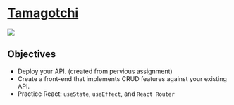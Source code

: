 # [Tamagotchi](https://tamagotchi-front-end-stevensmacbook.netlify.app/)

<img src="./src/assets/Tamagotchi.gif">

## Objectives

- Deploy your API. (created from pervious assignment)
- Create a front-end that implements CRUD features against your existing API.
- Practice React: `useState`, `useEffect`, and `React Router`
